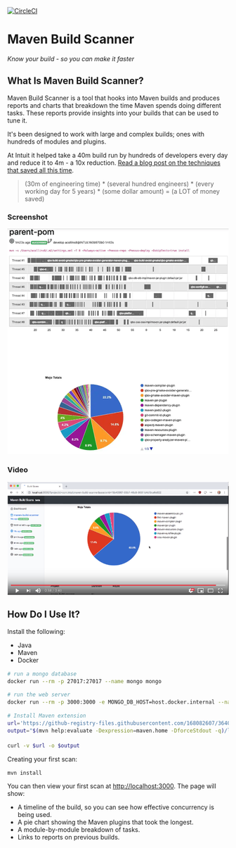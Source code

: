 [![CircleCI](https://circleci.com/gh/intuit/maven-build-scanner.svg?style=svg&circle-token=ba2bd2fce7c7779536df8819e5eefc8bc9f05706)](https://circleci.com/gh/intuit/maven-build-scanner)

# Maven Build Scanner

*Know your build - so you can make it faster*

## What Is Maven Build Scanner?

Maven Build Scanner is a tool that hooks into Maven builds and produces reports and charts that breakdown the time Maven spends doing different tasks. These reports provide insights into your builds that can be used to tune it. 

It's been designed to work with large and complex builds; ones with hundreds of modules and plugins.

At Intuit it helped take a 40m build run by hundreds of developers every day and reduce it to 4m - a 10x reduction.
[Read a blog post on the techniques that saved all this time](https://medium.com/@alex_collins/10x-faster-maven-builds-at-intuit-5b7bb60c65e6).

> (30m of engineering time) * (several hundred engineers) * (every working day for 5 years) * (some dollar amount) = (a LOT of money saved)

### Screenshot

![Screenshot](screenshot.png)

### Video

[![Video](video.png)](https://www.youtube.com/watch?v=2tB63Wer-4E)

## How Do I Use It?

Install the following:

* Java
* Maven
* Docker


```bash
# run a mongo database
docker run --rm -p 27017:27017 --name mongo mongo
```

```bash
# run the web server
docker run --rm -p 3000:3000 -e MONGO_DB_HOST=host.docker.internal --name maven-build-scanner-server alexcollinsintuit/maven-build-scanner-server
```

```bash
# Install Maven extension
url='https://github-registry-files.githubusercontent.com/168082607/3640b800-8930-11ed-970b-3117798857db?X-Amz-Algorithm=AWS4-HMAC-SHA256&X-Amz-Credential=AKIAIWNJYAX4CSVEH53A%2F20221231%2Fus-east-1%2Fs3%2Faws4_request&X-Amz-Date=20221231T173656Z&X-Amz-Expires=300&X-Amz-Signature=603665454ef4d7cbd025a86a0843b3b1810c4bb4a2d632f55697a90edf968724&X-Amz-SignedHeaders=host&actor_id=0&key_id=0&repo_id=168082607&response-content-disposition=filename%3Dmaven-build-scanner-1.0.0-20221231.172545-1-jar-with-dependencies.jar&response-content-type=application%2Foctet-stream'
output="$(mvn help:evaluate -Dexpression=maven.home -DforceStdout -q)/lib/ext/maven-build-scanner-jar-with-dependencies.jar"

curl -v $url -o $output

```

Creating your first scan:

```bash
mvn install
```

You can then view your first scan at <http://localhost:3000>. The page will show:

* A timeline of the build, so you can see how effective concurrency is being used.
* A pie chart showing the Maven plugins that took the longest.
* A module-by-module breakdown of tasks.
* Links to reports on previous builds.
